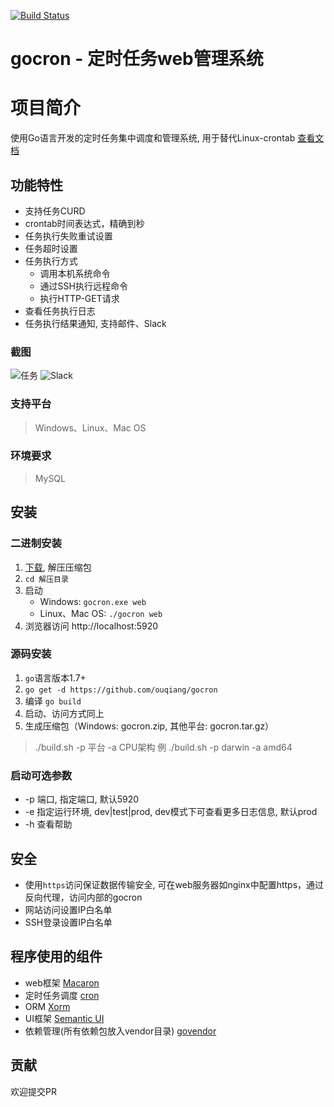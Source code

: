 [![Build Status](https://travis-ci.org/ouqiang/gocron.png)](https://travis-ci.org/ouqiang/gocron)
# gocron - 定时任务web管理系统

# 项目简介
使用Go语言开发的定时任务集中调度和管理系统, 用于替代Linux-crontab [查看文档](https://github.com/ouqiang/gocron/wiki)

## 功能特性
* 支持任务CURD
* crontab时间表达式，精确到秒
* 任务执行失败重试设置
* 任务超时设置
* 任务执行方式
    * 调用本机系统命令  
    * 通过SSH执行远程命令
    * 执行HTTP-GET请求
* 查看任务执行日志
* 任务执行结果通知, 支持邮件、Slack

### 截图
![任务](https://raw.githubusercontent.com/ouqiang/gocron/master/screenshot_task.png)
![Slack](https://raw.githubusercontent.com/ouqiang/gocron/master/screenshot_slack.png)
    
### 支持平台
> Windows、Linux、Mac OS

### 环境要求
>  MySQL


## 安装
    
###  二进制安装
1. [下载](http://opns468ov.bkt.clouddn.com/index.html), 解压压缩包
2. `cd 解压目录`   
3. 启动  
    * Windows:  `gocron.exe web`            
    * Linux、Mac OS:  `./gocron web`
4. 浏览器访问 http://localhost:5920
### 源码安装
1. `go`语言版本1.7+
2. `go get -d https://github.com/ouqiang/gocron`
3. 编译 `go build`
4. 启动、访问方式同上
5. 生成压缩包（Windows: gocron.zip, 其他平台: gocron.tar.gz） 
> ./build.sh -p 平台 -a CPU架构 例 ./build.sh -p darwin -a amd64

### 启动可选参数

* -p 端口, 指定端口, 默认5920
* -e 指定运行环境, dev|test|prod, dev模式下可查看更多日志信息, 默认prod
* -h 查看帮助

## 安全
* 使用`https`访问保证数据传输安全, 可在web服务器如nginx中配置https，通过反向代理，访问内部的gocron
* 网站访问设置IP白名单
* SSH登录设置IP白名单

## 程序使用的组件
* web框架 [Macaron](http://go-macaron.com/)
* 定时任务调度 [cron](https://github.com/robfig/cron)
* ORM [Xorm](https://github.com/go-xorm/xorm)
* UI框架 [Semantic UI](https://semantic-ui.com/)
* 依赖管理(所有依赖包放入vendor目录) [govendor](https://github.com/kardianos/govendor)

## 贡献
欢迎提交PR
